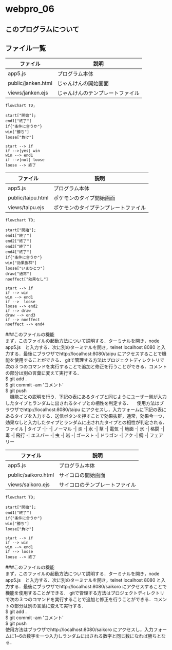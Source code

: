 # webpro_06

## このプログラムについて

## ファイル一覧
ファイル | 説明
-|-
app5.js | プログラム本体
public/janken.html | じゃんけんの開始画面
views/janken.ejs | じゃんけんのテンプレートファイル


```mermaid
flowchart TD;

start["開始"];
end1["終了"]
if{"条件に合うか"}
win["勝ち"]
loose["負け"]

start --> if
if -->|yes| win
win --> end1
if -->|nol| loose
loose --> 終了
```

ファイル | 説明
-|-
app5.js | プログラム本体
public/taipu.html | ポケモンのタイプ開始画面
views/taipu.ejs | ポケモンのタイプテンプレートファイル

```mermaid
flowchart TD;

start["開始"];
end1["終了"]
end2["終了"]
end3["終了"]
end4["終了"]
if{"条件に合うか"}
win["効果抜群"]
loose["いまひとつ"]
draw["通常"]
noeffect["効果なし"]

start --> if
if --> win
win --> end1
if -->  loose
loose --> end2
if --> draw
draw --> end3
if --> noeffect
noeffect --> end4
```
###このファイルの機能  
まず，このファイルの起動方法について説明する．ターミナルを開き，node app5.js　と入力する．次に別のターミナルを開き，telnet localhost 8080 と入力する．最後にブラウザでhttp://localhost:8080/taipu にアクセスすることで機能を使用することができる．
gitで管理する方法はプロジェクトディレクトリで次の３つのコマンドを実行することで追加と修正を行うことができる．コメントの部分は別の言葉に変えて実行する．  
$ git add .  
$ git commit -am 'コメント'  
$ git push  
　機能ごとの説明を行う．下記の表にあるタイプと同じようにユーザー側が入力したタイプとランダムに出されるタイプとの相性を判定する．
　使用方法はブラウザでhttp://localhost:8080/taipu にアクセスし，入力フォームに下記の表にあるタイプを入力する．送信ボタンを押すことで効果抜群，通常，効果今一つ，効果なしと入力したタイプとランダムに出されたタイプとの相性が判定される．  
ファイル | タイプ
-|-
 -| ノーマル
 -| 炎
 -| 水
 -| 草
 -| 電気
 -| 地面
 -| 氷
 -| 格闘
 -| 毒
 -| 飛行
 -| エスパー
 -| 虫
 -| 岩
 -| ゴースト
 -| ドラゴン
 -| アク
 -| 鋼
 -| フェアリー


ファイル | 説明
-|-
app5.js | プログラム本体
public/saikoro.html | サイコロの開始画面
views/saikoro.ejs | サイコロのテンプレートファイル

```mermaid
flowchart TD;

start["開始"];
end1["終了"]
if{"条件に合うか"}
win["勝ち"]
loose["負け"]

start --> if
if --> win
win --> end1
if --> loose
loose --> 終了
```
###このファイルの機能  
まず，このファイルの起動方法について説明する．ターミナルを開き，node app5.js　と入力する．次に別のターミナルを開き，telnet localhost 8080 と入力する．最後にブラウザでhttp://localhost:8080/saikoro にアクセスすることで機能を使用することができる．
gitで管理する方法はプロジェクトディレクトリで次の３つのコマンドを実行することで追加と修正を行うことができる．コメントの部分は別の言葉に変えて実行する．  
$ git add .  
$ git commit -am 'コメント'  
$ git push  
使用方法はブラウザでhttp://localhost:8080/saikoro にアクセスし，入力フォームに1~6の数字を一つ入力しランダムに出される数字と同じ数になれば勝ちとなる．